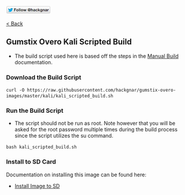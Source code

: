 [![Follow Hackgnar](../static/twitter_hackgnar.png)](https://twitter.com/hackgnar)

[< Back](README.md)

## Gumstix Overo Kali Scripted Build
* The build script used here is based off the steps in the [Manual Build](build_manually.md) documentation.

### Download the Build Script
````
curl -O https://raw.githubusercontent.com/hackgnar/gumstix-overo-images/master/kali/kali_scripted_build.sh
````

### Run the Build Script
* The script should not be run as root.  Note however that you will be asked for the root password multiple times during the build process since the script utilizes the su command.
````
bash kali_scripted_build.sh
````

### Install to SD Card
Documentation on installing this image can be found here:

* [Install Image to SD](install_image.md)
